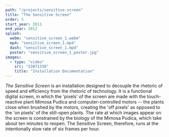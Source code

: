 ```yaml
---
path: "/projects/sensitive-screen"
title: "The Sensitive Screen"
order: 5
start_year: 2011
end_year: 2012
splash:
  webm: "sensitive_screen_1.webm"
  mp4: "sensitive_screen_1.mp4"
  dash: "sensitive_screen_1.mpd"
  poster: "sensitive_screen_1_poster.jpg"
images:
  - type: "video"
    src: "53871338"
    title: "Installation Documentation"
---
```

_The Sensitive Screen_ is an installation designed to decouple the rhetoric of speed and efficiency from the rhetoric of technology. It is a functional digital screen, in which the 'pixels' of the screen are made with the touch-reactive plant Mimosa Pudica and computer-controlled motors -- the plants close when brushed by the motors, creating the 'off pixels' as opposed to the 'on pixels' of the still-open plants. The rate at which images appear on the screen is constrained by the biology of the Mimosa Pudica, which take about ten minutes to reopen. The Sensitive Screen, therefore, runs at the intentionally slow rate of six frames per hour. 
